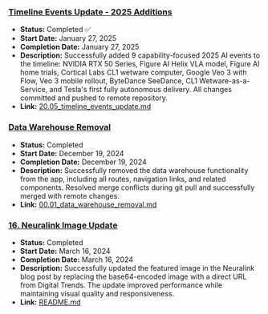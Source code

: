 ### [Timeline Events Update - 2025 Additions](/work_efforts/20_content/20.05_timeline_events_update.md)
- **Status:** Completed ✅
- **Start Date:** January 27, 2025
- **Completion Date:** January 27, 2025
- **Description:** Successfully added 9 capability-focused 2025 AI events to the timeline: NVIDIA RTX 50 Series, Figure AI Helix VLA model, Figure AI home trials, Cortical Labs CL1 wetware computer, Google Veo 3 with Flow, Veo 3 mobile rollout, ByteDance SeeDance, CL1 Wetware-as-a-Service, and Tesla's first fully autonomous delivery. All changes committed and pushed to remote repository.
- **Link:** [20.05_timeline_events_update.md](20_content/20.05_timeline_events_update.md)

### [Data Warehouse Removal](/work_efforts/10_development/00.01_data_warehouse_removal.md)
- **Status:** Completed
- **Start Date:** December 19, 2024
- **Completion Date:** December 19, 2024
- **Description:** Successfully removed the data warehouse functionality from the app, including all routes, navigation links, and related components. Resolved merge conflicts during git pull and successfully merged with remote changes.
- **Link:** [00.01_data_warehouse_removal.md](10_development/00.01_data_warehouse_removal.md)

### [16. Neuralink Image Update](/work_efforts/16_neuralink_image_update/README.md)
- **Status:** Completed
- **Start Date:** March 16, 2024
- **Completion Date:** March 16, 2024
- **Description:** Successfully updated the featured image in the Neuralink blog post by replacing the base64-encoded image with a direct URL from Digital Trends. The update improved performance while maintaining visual quality and responsiveness.
- **Link:** [README.md](16_neuralink_image_update/README.md)